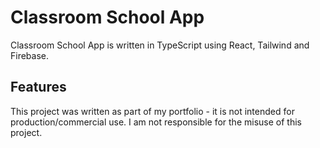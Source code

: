 # Classroom School App

Classroom School App is written in TypeScript using React, Tailwind and Firebase.

## Features

This project was written as part of my portfolio - it is not intended for production/commercial use. I am not responsible for the misuse of this project.
